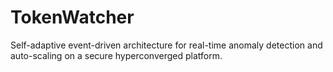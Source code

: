 # TokenWatcher
Self-adaptive event-driven architecture for real-time anomaly detection and auto-scaling on a secure hyperconverged platform.
